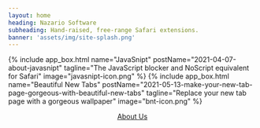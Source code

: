 ```yaml
---
layout: home
heading: Nazario Software
subheading: Hand-raised, free-range Safari extensions.
banner: 'assets/img/site-splash.png'
---
```


<div style="display: flex; flex-wrap: wrap;">
  {% include app_box.html
    name="JavaSnipt"
    postName="2021-04-07-about-javasnipt"
    tagline="The JavaScript blocker and NoScript equivalent for Safari"
    image="javasnipt-icon.png"
  %}
  {% include app_box.html
    name="Beautiful New Tabs"
    postName="2021-05-13-make-your-new-tab-page-gorgeous-with-beautiful-new-tabs"
    tagline="Replace your new tab page with a gorgeous wallpaper"
    image="bnt-icon.png"
  %}
</div>

<p style="text-align: center;">
  <a href="{% post_url 2021-01-08-about-nazario-software %}">About Us</a>
</p>